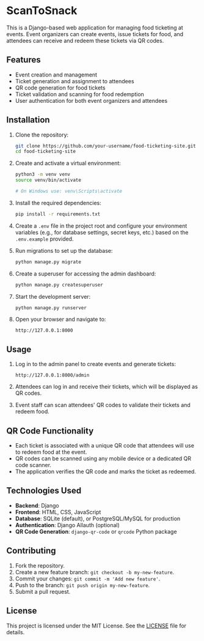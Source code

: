 # ScanToSnack

This is a Django-based web application for managing food ticketing at events. Event organizers can create events, issue tickets for food, and attendees can receive and redeem these tickets via QR codes.

## Features
- Event creation and management
- Ticket generation and assignment to attendees
- QR code generation for food tickets
- Ticket validation and scanning for food redemption
- User authentication for both event organizers and attendees

## Installation

1. Clone the repository:
    ```bash
    git clone https://github.com/your-username/food-ticketing-site.git
    cd food-ticketing-site
    ```

2. Create and activate a virtual environment:
    ```bash
    python3 -m venv venv
    source venv/bin/activate

    # On Windows use: venv\Scripts\activate
    ```

3. Install the required dependencies:
    ```bash
    pip install -r requirements.txt
    ```

4. Create a `.env` file in the project root and configure your environment variables (e.g., for database settings, secret keys, etc.) based on the `.env.example` provided.

5. Run migrations to set up the database:
    ```bash
    python manage.py migrate
    ```

6. Create a superuser for accessing the admin dashboard:
    ```bash
    python manage.py createsuperuser
    ```

7. Start the development server:
    ```bash
    python manage.py runserver
    ```

8. Open your browser and navigate to:
    ```
    http://127.0.0.1:8000
    ```

## Usage

1. Log in to the admin panel to create events and generate tickets:
   ```
   http://127.0.0.1:8000/admin
   ```

2. Attendees can log in and receive their tickets, which will be displayed as QR codes.

3. Event staff can scan attendees' QR codes to validate their tickets and redeem food.

## QR Code Functionality

- Each ticket is associated with a unique QR code that attendees will use to redeem food at the event.
- QR codes can be scanned using any mobile device or a dedicated QR code scanner.
- The application verifies the QR code and marks the ticket as redeemed.

## Technologies Used

- **Backend**: Django
- **Frontend**: HTML, CSS, JavaScript
- **Database**: SQLite (default), or PostgreSQL/MySQL for production
- **Authentication**: Django Allauth (optional)
- **QR Code Generation**: `django-qr-code` or `qrcode` Python package

## Contributing

1. Fork the repository.
2. Create a new feature branch: `git checkout -b my-new-feature`.
3. Commit your changes: `git commit -m 'Add new feature'`.
4. Push to the branch: `git push origin my-new-feature`.
5. Submit a pull request.

## License

This project is licensed under the MIT License. See the [LICENSE](LICENSE) file for details.
